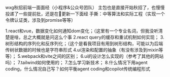 wxg秋招前端一面面经（小程序&公众号团队）
主包也是直接开始秋招了，也慢慢投递了一些提前批，还是在🍠更新一下面经
手撕：中等算法和实际工程（实现一个令牌认证类，涉及到promise等等）
	
1.react和vue，数据变化如何通知dom变化；（这里有一个专业名词，但我没听清楚是啥，总之大概就是问这么个事
2.react query的缓存和重试机制如何实现；
3.树形结构的序列化和反序列化；（这个是看我项目有用到树形结构，可能以为后端传树状数据的时候也是字符串形式
4.ui渲染和配置的抽象（有没有涉及到mixin等等）；
5.webpack和vite之间的区别；
6.ui的设计怎么实现的（参考了其他的网站吗）；
7.tailwind如何使用的；
7.怎么学习新技术；
8.什么情况下用agent coding，什么情况自己写？如何平衡agent coding和copilot传统编程形式